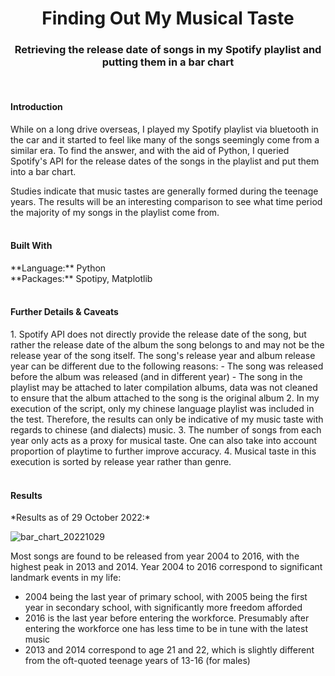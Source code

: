 <h1 align="center">Finding Out My Musical Taste</h1>
<h3 align="center">Retrieving the release date of songs in my Spotify playlist and putting them in a bar chart</h3>
<br>

<!--Introduction-->
<h4>Introduction</h4>
While on a long drive overseas, I played my Spotify playlist via bluetooth in the car and it started to feel like many of the songs seemingly come from a similar era. To find the answer, and with the aid of Python, I queried Spotify's API for the release dates of the songs in the playlist and put them into a bar chart.

Studies indicate that music tastes are generally formed during the teenage years. The results will be an interesting comparison to see what time period the majority of my songs in the playlist come from.
<br>
<br>
<!--Built With: Language and Packages-->
<h4>Built With</h4>
**Language:** Python
<br>
**Packages:** Spotipy, Matplotlib
<br>
<br>
<!--Methodology Issues-->
<h4>Further Details & Caveats</h4>
1. Spotify API does not directly provide the release date of the song, but rather the release date of the album the song belongs to and may not be the release year of the song itself. The song's release year and album release year can be different due to the following reasons:
     - The song was released before the album was released (and in different year)
     - The song in the playlist may be attached to later compilation albums, data was not cleaned to ensure that the album attached to the song is the original album
2. In my execution of the script, only my chinese language playlist was included in the test. Therefore, the results can only be indicative of my music taste with regards to chinese (and dialects) music.
3. The number of songs from each year only acts as a proxy for musical taste. One can also take into account proportion of playtime to further improve accuracy.
4. Musical taste in this execution is sorted by release year rather than genre.
<br>
<br>
<!--Results-->
<h4>Results</h4>
*Results as of 29 October 2022:*

![bar_chart_20221029](https://user-images.githubusercontent.com/60059807/198825858-33f7c544-ac9b-4d32-ae13-e51c24a5e74d.png)


Most songs are found to be released from year 2004 to 2016, with the highest peak in 2013 and 2014. Year 2004 to 2016 correspond to significant landmark events in my life:
- 2004 being the last year of primary school, with 2005 being the first year in secondary school, with significantly more freedom afforded
- 2016 is the last year before entering the workforce. Presumably after entering the workforce one has less time to be in tune with the latest music
- 2013 and 2014 correspond to age 21 and 22, which is slightly different from the oft-quoted teenage years of 13-16 (for males)
